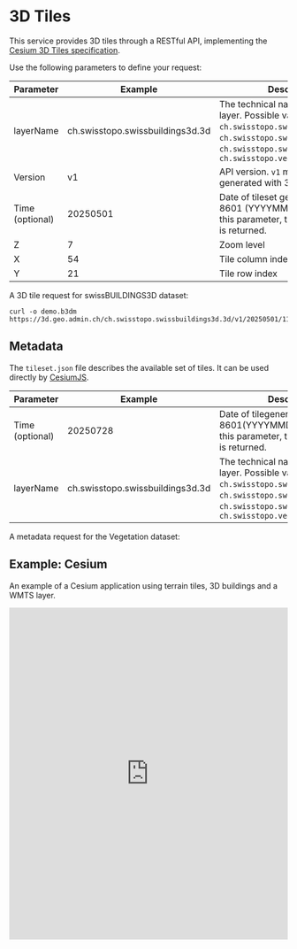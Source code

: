 # 3D Tiles

This service provides 3D tiles through a RESTful API, implementing the [Cesium 3D Tiles specification](https://github.com/CesiumGS/3d-tiles).

<ApiCodeBlock url="https://3d.geo.admin.ch/<LayerName>/<Version>/<Time>/<Z>/<X>/<Y>.b3dm" method="GET" />

Use the following parameters to define your request:

| Parameter | Example                          | Description                                                                                                                                                                             |
| --------- | -------------------------------- | --------------------------------------------------------------------------------------------------------------------------------------------------------------------------------------- |
| layerName | ch.swisstopo.swissbuildings3d.3d | The technical name of the 3D layer. Possible values are: `ch.swisstopo.swissbuildings3d.3d`, `ch.swisstopo.swisstlm3d.3d`, `ch.swisstopo.swissnames3d.3d`, `ch.swisstopo.vegetation.3d` |
| Version   | v1                               | API version. `v1` means tiles generated with 3D Tiles                                                                                                                                   |
| Time (optional)      | 20250501                         | Date of tileset generation in ISO-8601 (YYYYMMDD). If you omit this parameter, the most recent tile is returned.                                                                                                                                |
| Z         | 7                                | Zoom level                                                                                                                                                                              |
| X         | 54                               | Tile column index                                                                                                                                                                       |
| Y         | 21                               | Tile row index                                                                                                                                                                          |

A 3D tile request for swissBUILDINGS3D dataset:

```http
curl -o demo.b3dm https://3d.geo.admin.ch/ch.swisstopo.swissbuildings3d.3d/v1/20250501/11/799/503.b3dm
```

## Metadata

The `tileset.json` file describes the available set of tiles.
It can be used directly by [CesiumJS](https://github.com/CesiumGS/cesium).

<ApiCodeBlock url="https://3d.geo.admin.ch/<LayerName>/<Version>/<Time>/tileset.json" method="GET" />


| Parameter       | Example                          | Description                                                                                                                                                                             |
| --------------- | -------------------------------- | --------------------------------------------------------------------------------------------------------------------------------------------------------------------------------------- |
| Time (optional) | 20250728                         | Date of tilegeneration in ISO-8601(YYYYMMDD). If you omit this parameter, the most recent tile is returned.                                                                                                                                               |
| layerName       | ch.swisstopo.swissbuildings3d.3d | The technical name of the 3D layer. Possible values are: `ch.swisstopo.swissbuildings3d.3d`, `ch.swisstopo.swisstlm3d.3d`, `ch.swisstopo.swissnames3d.3d`, `ch.swisstopo.vegetation.3d` |

A metadata request for the Vegetation dataset:

<ExampleCodeBlock
request="curl https://3d.geo.admin.ch/ch.swisstopo.vegetation.3d/v1/tileset.json"
example='{
  "asset": {
    "version": "1.0",
    "extras": {
      "ion": {
        "georeferenced": true,
        "movable": false
      }
    }
  },
  "geometricError": 54.7213621044866,
  "root": {
    "boundingVolume": {
      "region": [
        0.10395173048091878, 0.799669540091651, 0.18307746929258154,
        0.83441919811829, -10003.500000067055, 2799.070391970873
      ]
    },
    "geometricError": 54.7213621044866,
    "refine": "ADD",
    "children": [...]
  }
}'
/>

## Example: Cesium

An example of a Cesium application using terrain tiles, 3D buildings and a WMTS layer.

<iframe height="600" style="width: 100%;" scrolling="no" src="https://codepen.io/geoadmin/embed/NPGLwVO?default-tab=js%2Cresult&editable=true&zoom=0.5" frameborder="no" loading="lazy" allowtransparency="true" allowfullscreen="true">
</iframe>
